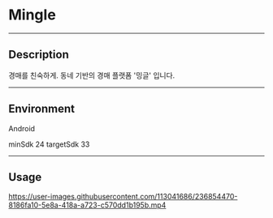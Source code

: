 # Mingle
***
## Description

경매를 친숙하게. 
동네 기반의 경매 플랫폼 '밍글' 입니다. 

***
## Environment

Android 

minSdk 24
targetSdk 33

***
## Usage


https://user-images.githubusercontent.com/113041686/236854470-8186fa10-5e8a-418a-a723-c570dd1b195b.mp4


